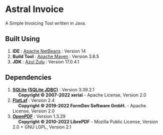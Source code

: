 # Astral Invoice

A Simple Invoicing Tool written in Java.

## Built Using

1. **IDE** : [Apache NetBeans](https://netbeans.apache.org/) : Version 14
2. **Build Tool** : [Apache Maven](https://maven.apache.org/) : Version 3.8.5
3. **JDK** : [Azul Zulu](https://www.azul.com/downloads/) : Version 17.0.4.1

## Dependencies

1. **[SQLite](https://www.sqlite.org/) [(SQLite JDBC)](https://github.com/xerial/sqlite-jdbc)** : Version 3.39.2.1  
   &emsp; **Copyright &copy; 2007-2022 xerial** - Apache License, Version 2.0
2. **[FlatLaf](https://www.formdev.com/flatlaf/)** : Version 2.4  
   &emsp; **Copyright &copy; 2019-2022 FormDev Software GmbH.** - Apache License, Version 2.0
3. **[OpenPDF](https://github.com/LibrePDF/OpenPDF)** : Version 1.3.29  
   &emsp; **Copyright &copy; 2010-2022 LibrePDF** - Mozilla Public License, Version 2.0 + GNU LGPL, Version 2.1

